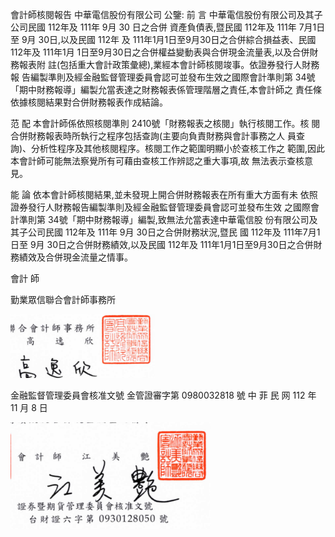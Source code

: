 會計師核閱報告 中華電信股份有限公司 公鑒: 前 言 中華電信股份有限公司及其子公司民國 112年及 111年 9月 30 日之合併 資產負債表,暨民國 112年及 111年 7月1日至 9月 30日,以及民國 112年 及 111年1月1日至9月30日之合併綜合損益表、民國 112年及 111年1月 1日至9月30日之合併權益變動表與合併現金流量表,以及合併財務報表附 註(包括重大會計政策彙總),業經本會計師核閱竣事。依證券發行人財務報 告編製準則及經金融監督管理委員會認可並發布生效之國際會計準則第 34號
「期中財務報導」編製允當表達之財務報表係管理階層之責任,本會計師之 責任條依據核閱結果對合併財務報表作成結論。

范 配 本會計師係依照核閱準則 2410號「財務報表之核閱」執行核閱工作。核 閱合併財務報表時所執行之程序包括查詢(主要向負責財務與會計事務之人 員查詢)、分析性程序及其他核閱程序。核閱工作之範圍明顯小於查核工作之 範圍,因此本會計師可能無法察覺所有可藉由查核工作辨認之重大事項,故 無法表示查核意見。

能 論 依本會計師核閱結果,並未發現上開合併財務報表在所有重大方面有未 依照證券發行人財務報告編製準則及經金融監督管理委員會認可並發布生效 之國際會計準則第 34號「期中財務報導」編製,致無法允當表達中華電信股 份有限公司及其子公司民國 112年及 111年 9月 30日之合併財務狀況,暨民 國 112年及 111年7月1日至 9月 30日之合併財務績效,以及民國 112年及 111年1月1日至9月30日之合併財務績效及合併現金流量之情事。

會計 師

勤業眾信聯合會計師事務所

![0_image_1.png](0_image_1.png)

金融監督管理委員會核准文號 金管證審字第 0980032818 號 中 菲 民 网 112 年 11 月 8 日

![0_image_0.png](0_image_0.png)

